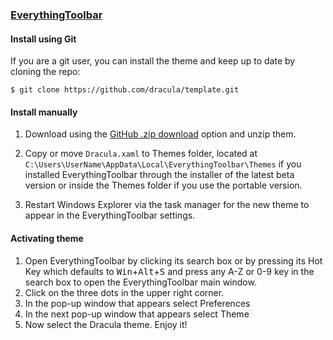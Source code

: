 ### [EverythingToolbar](https://github.com/stnkl/EverythingToolbar)

#### Install using Git

If you are a git user, you can install the theme and keep up to date by cloning the repo:

    $ git clone https://github.com/dracula/template.git

#### Install manually

1. Download using the [GitHub .zip download](https://github.com/dracula/template/archive/master.zip) option and unzip them.

2. Copy or move `Dracula.xaml` to Themes folder, located at `C:\Users\UserName\AppData\Local\EverythingToolbar\Themes` if you installed EverythingToolbar through the installer of the latest beta version or inside the Themes folder if you use the portable version.

3. Restart Windows Explorer via the task manager for the new theme to appear in the EverythingToolbar settings.

#### Activating theme

1. Open EverythingToolbar by clicking its search box or by pressing its Hot Key which defaults to <kbd>Win</kbd>+<kbd>Alt</kbd>+<kbd>S</kbd> and press any A-Z or 0-9 key in the search box to open the EverythingToolbar main window.
2. Click on the three dots in the upper right corner.
3. In the pop-up window that appears select Preferences
4. In the next pop-up window that appears select Theme
5. Now select the Dracula theme. Enjoy it!
